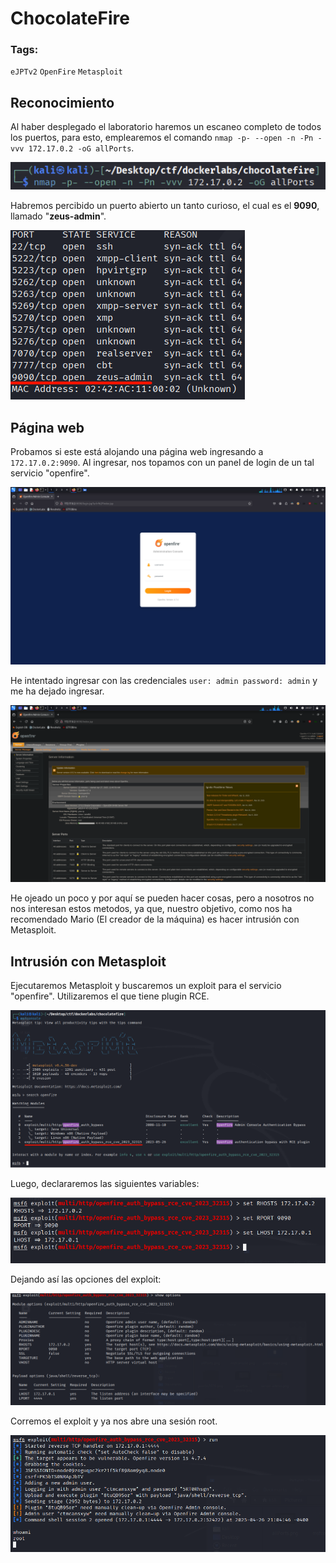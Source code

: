 # ChocolateFire

### Tags: 
`eJPTv2` `OpenFire` `Metasploit`

## Reconocimiento

Al haber desplegado el laboratorio haremos un escaneo completo de todos los puertos, para esto, emplearemos el comando `nmap -p- --open -n -Pn -vvv 172.17.0.2 -oG allPorts`.

![allPorts](../../images/allPorts.png)

Habremos percibido un puerto abierto un tanto curioso, el cual es el <b>9090</b>, llamado "<b>zeus-admin</b>".

![puertos-allPorts](../../images/puertos-allPorts.png)

## Página web

Probamos si este está alojando una página web ingresando a `172.17.0.2:9090`. Al ingresar, nos topamos con un panel de login de un tal servicio "openfire".

![panel-login](../../images/panel-login.png)

He intentado ingresar con las credenciales `user: admin password: admin` y me ha dejado ingresar.

![server-admin](../../images/server-admin.png)

He ojeado un poco y por aquí se pueden hacer cosas, pero a nosotros no nos interesan estos metodos, ya que, nuestro objetivo, como nos ha recomendado Mario (El creador de la máquina) es hacer intrusión con Metasploit.

## Intrusión con Metasploit

Ejecutaremos Metasploit y buscaremos un exploit para el servicio "openfire". Utilizaremos el que tiene plugin RCE.

![msfconsole](../../images/msfconsole.png)

Luego, declararemos las siguientes variables:

![variables-msfconsole](../../images/variables-msfconsole.png)

Dejando así las opciones del exploit:

![options-msfconsole](../../images/options-msfconsole.png)

Corremos el exploit y ya nos abre una sesión root.

![run&root](../../images/run&root.png)